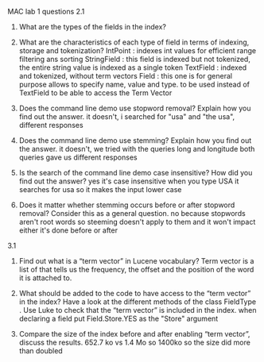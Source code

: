 MAC lab 1 questions
2.1
1. What are the types of the fields in the index?
	
2. What are the characteristics of each type of field in terms of indexing, storage and tokenization?
	IntPoint : indexes int values for efficient range filtering ans sorting
	StringField : this field is indexed but not tokenized, the entire string value is indexed as a single token
	TextField : indexed and tokenized, without term vectors
	Field : this one is for general purpose allows to specify name, value and type. to be used instead of TextField to be able to access the Term Vector
3. Does the command line demo use stopword removal? Explain how you find out the answer.
	it doesn't, i searched for "usa" and "the usa", different responses
4. Does the command line demo use stemming? Explain how you find out the answer.
	it doesn't, we tried with the queries long and longitude both queries gave us different responses
5. Is the search of the command line demo case insensitive? How did you find out the answer?
	yes it's case insensitive when you type USA it searches for usa so it makes the input lower case
6. Does it matter whether stemming occurs before or after stopword removal? Consider this as a general question.
	no because stopwords aren't root words so steeming doesn't apply to them and it won't impact either it's done before or after

3.1
1. Find out what is a “term vector” in Lucene vocabulary?
	Term vector is a list of that tells us the frequency, the offset and the position of the word it is attached to.
2. What should be added to the code to have access to the “term vector” in the index? Have a look at the
different methods of the class FieldType . Use Luke to check that the “term vector” is included in the
index.
	when declaring a field put Field.Store.YES as the "Store" argument

3. Compare the size of the index before and after enabling “term vector”, discuss the results.
	652.7 ko vs 1.4 Mo so 1400ko so the size did more than doubled
